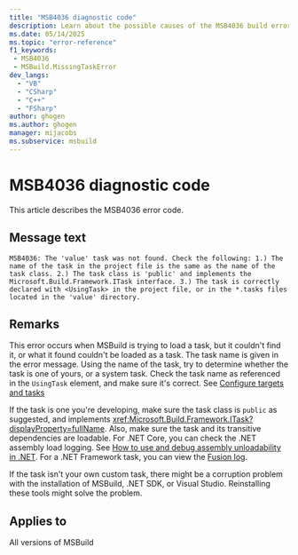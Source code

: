 ```yaml
---
title: "MSB4036 diagnostic code"
description: Learn about the possible causes of the MSB4036 build error, and get troubleshooting tips.
ms.date: 05/14/2025
ms.topic: "error-reference"
f1_keywords:
 - MSB4036
 - MSBuild.MissingTaskError
dev_langs:
  - "VB"
  - "CSharp"
  - "C++"
  - "FSharp"
author: ghogen
ms.author: ghogen
manager: mijacobs
ms.subservice: msbuild
---
```


# MSB4036 diagnostic code

<!-- :::ErrorDefinitionDescription::: -->
<!-- :::editable-content name="introDescription"::: -->
This article describes the MSB4036 error code.
<!-- :::editable-content-end::: -->

## Message text

`MSB4036: The 'value' task was not found. Check the following: 1.) The name of the task in the project file is the same as the name of the task class. 2.) The task class is 'public' and implements the Microsoft.Build.Framework.ITask interface. 3.) The task is correctly declared with <UsingTask> in the project file, or in the *.tasks files located in the 'value' directory.`

<!-- :::editable-content name="postOutputDescription"::: -->
## Remarks

This error occurs when MSBuild is trying to load a task, but it couldn't find it, or what it found couldn't be loaded as a task. The task name is given in the error message. Using the name of the task, try to determine whether the task is one of yours, or a system task. Check the task name as referenced in the `UsingTask` element, and make sure it's correct. See [Configure targets and tasks](../how-to-configure-targets-and-tasks.md#usingtask-attributes-and-task-parameters)

If the task is one you're developing, make sure the task class is `public` as suggested, and implements <xref:Microsoft.Build.Framework.ITask?displayProperty=fullName>. Also, make sure the task and its transitive dependencies are loadable.  For .NET Core, you can check the .NET assembly load logging. See [How to use and debug assembly unloadability in .NET](/dotnet/standard/assembly/unloadability). For a .NET Framework task, you can view the [Fusion log](/dotnet/framework/tools/fuslogvw-exe-assembly-binding-log-viewer).

If the task isn't your own custom task, there might be a corruption problem with the installation of MSBuild, .NET SDK, or Visual Studio. Reinstalling these tools might solve the problem.
<!-- :::editable-content-end::: -->
<!-- :::ErrorDefinitionDescription-end::: -->

## Applies to

All versions of MSBuild
